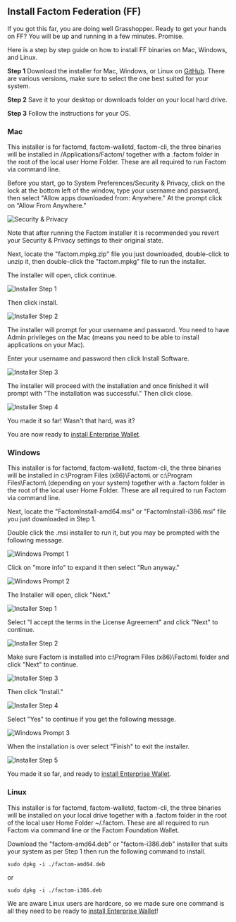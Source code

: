 ## Install Factom Federation (FF)

If you got this far, you are doing well Grasshopper. Ready to get your hands on FF? You will be up and running in a few minutes. Promise.

Here is a step by step guide on how to install FF binaries on Mac, Windows, and Linux.

**Step 1**  Download the installer for Mac, Windows, or Linux on [GitHub](https://github.com/FactomProject/distribution). There are various versions, make sure to select the one best suited for your system.

**Step 2**  Save it to your desktop or downloads folder on your local hard drive.

**Step 3**  Follow the instructions for your OS.

### Mac

This installer is for factomd, factom-walletd, factom-cli, the three binaries will be installed in /Applications/Factom/ together with a .factom folder in the root of the local user Home Folder. These are all required to run Factom via command line.

Before you start, go to System Preferences/Security & Privacy, click on the lock at the bottom left of the window, type your username and password, then select "Allow apps downloaded from: Anywhere." At the prompt click on “Allow From Anywhere.”

![Security & Privacy](/images/wallet_005.png)

Note that after running the Factom installer it is recommended you revert your Security & Privacy settings to their original state.

Next, locate the "factom.mpkg.zip" file you just downloaded, double-click to unzip it, then double-click the "factom.mpkg" file to run the installer.

The installer will open, click continue. 

![Installer Step 1](/images/wallet_006.png)

Then click install.

![Installer Step 2](/images/wallet_007.png)

The installer will prompt for your username and password. You need to have Admin privileges on the Mac (means you need to be able to install applications on your Mac).

Enter your username and password then click Install Software.

![Installer Step 3](/images/wallet_008.png)

The installer will proceed with the installation and once finished it will prompt with "The installation was successful." Then click close.

![Installer Step 4](/images/wallet_009.png)

You made it so far! Wasn't that hard, was it?

You are now ready to [install Enterprise Wallet](#install-enterprise-wallet). 

### Windows
This installer is for factomd, factom-walletd, factom-cli, the three binaries will be installed in c:\Program Files (x86)\Factom\ or c:\Program Files\Factom\ (depending on your system) together with a .factom folder in the root of the local user Home Folder. These are all required to run Factom via command line.

Next, locate the "FactomInstall-amd64.msi" or "FactomInstall-i386.msi" file you just downloaded in Step 1.

Double click the .msi installer to run it, but you may be prompted with the following message.

![Windows Prompt 1](/images/wallet_010.png)

Click on "more info" to expand it then select "Run anyway."

![Windows Prompt 2](/images/wallet_011.png)

The Installer will open, click "Next."

![Installer Step 1](/images/wallet_012.png)

Select "I accept the terms in the License Agreement" and click "Next" to continue.

![Installer Step 2](/images/wallet_013.png)

Make sure Factom is installed into c:\Program Files (x86)\Factom\ folder and click "Next" to continue.

![Installer Step 3](/images/wallet_014.png)

Then click "Install."

![Installer Step 4](/images/wallet_015.png)

Select "Yes" to continue if you get the following message.

![Windows Prompt 3](/images/wallet_016.png)

When the installation is over select "Finish" to exit the installer.

![Installer Step 5](/images/wallet_017.png)

You made it so far, and ready to [install Enterprise Wallet](#install-enterprise-wallet). 

### Linux
This installer is for factomd, factom-walletd, factom-cli, the three binaries will be installed on your local drive together with a .factom folder in the root of the local user Home Folder ~/.factom. These are all required to run Factom via command line or the Factom Foundation Wallet.

Download the "factom-amd64.deb" or "factom-i386.deb" installer that suits your system as per Step 1 then run the following command to install.

`sudo dpkg -i ./factom-amd64.deb`

or

`sudo dpkg -i ./factom-i386.deb`

We are aware Linux users are hardcore, so we made sure one command is all they need to be ready to [install Enterprise Wallet](#install-enterprise-wallet)!

